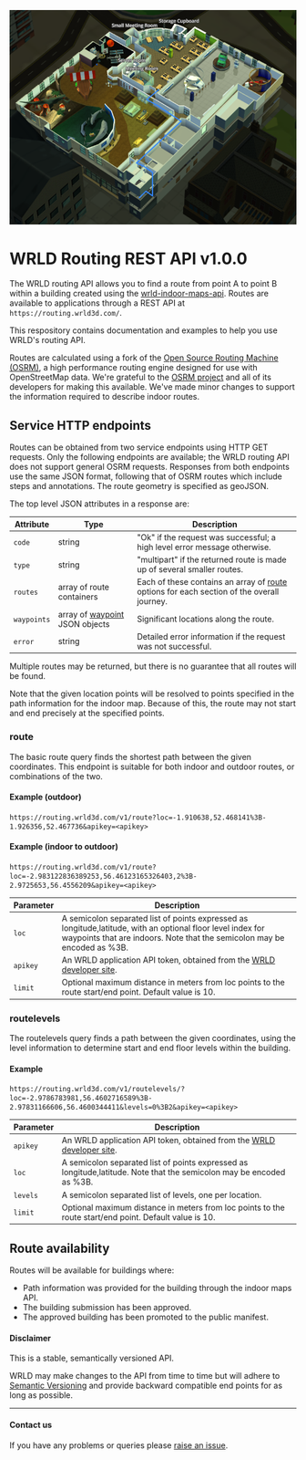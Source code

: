 ![WRLD](/images/routing-screenshot-indoor.png)

WRLD Routing REST API v1.0.0
============================

The WRLD routing API allows you to find a route from point A to point B within a building created using the [wrld-indoor-maps-api](https://github.com/wrld3d/wrld-indoor-maps-api).  Routes are available to applications through a REST API at `https://routing.wrld3d.com/`.

This respository contains documentation and examples to help you use WRLD's routing API.  

Routes are calculated using a fork of the [Open Source Routing Machine (OSRM)](https://github.com/wrld3d/osrm-backend), a high performance routing engine designed for use with OpenStreetMap data. We're grateful to the [OSRM project](https://github.com/Project-OSRM) and all of its developers for making this available.  We've made minor changes to support the information required to describe indoor routes.  

## Service HTTP endpoints

Routes can be obtained from two service endpoints using HTTP GET requests. Only the following endpoints are available; the WRLD routing API does not support general OSRM requests. Responses from both endpoints use the same JSON format, following that of OSRM routes which include steps and annotations. The route geometry is specified as geoJSON. 

The top level JSON attributes in a response are:

|Attribute|Type|Description|
 --- | --- | --- 
|`code`| string | "Ok" if the request was successful; a high level error message otherwise.
|`type` | string | "multipart" if the returned route is made up of several smaller routes.
|`routes` | array of route containers | Each of these contains an array of [route](https://github.com/wrld3d/osrm-backend/blob/master/docs/http.md#route) options for each section of the overall journey.
|`waypoints`| array of [waypoint](https://github.com/wrld3d/osrm-backend/blob/master/docs/http.md#waypoint) JSON objects | Significant locations along the route.
|`error` | string | Detailed error information if the request was not successful.

Multiple routes may be returned, but there is no guarantee that all routes will be found.

Note that the given location points will be resolved to points specified in the path information for the indoor map.  Because of this, the route may not start and end precisely at the specified points.

### route 

The basic route query finds the shortest path between the given coordinates.  This endpoint is suitable for both indoor and outdoor routes, or combinations of the two.

#### Example (outdoor)

```
https://routing.wrld3d.com/v1/route?loc=-1.910638,52.468141%3B-1.926356,52.467736&apikey=<apikey>
```

#### Example (indoor to outdoor)

```
https://routing.wrld3d.com/v1/route?loc=-2.983122836389253,56.46123165326403,2%3B-2.9725653,56.4556209&apikey=<apikey>
```

|Parameter|Description|
 --- | --- 
|`loc`   | A semicolon separated list of points expressed as longitude,latitude, with an optional floor level index for waypoints that are indoors.  Note that the semicolon may be encoded as %3B.
|`apikey`| An WRLD application API token, obtained from the [WRLD developer site](http://www.wrld3d.com/developers/apikeys/).
|`limit`| Optional maximum distance in meters from loc points to the route start/end point. Default value is 10.

### routelevels

The routelevels query finds a path between the given coordinates, using the level information to determine start and end floor levels within the building.

#### Example

```
https://routing.wrld3d.com/v1/routelevels/?loc=-2.9786783981,56.4602716589%3B-2.97831166606,56.4600344411&levels=0%3B2&apikey=<apikey>
```

|Parameter|Description|
 --- | --- 
|`apikey`| An WRLD application API token, obtained from the [WRLD developer site](http://www.wrld3d.com/developers/apikeys/).
|`loc`   | A semicolon separated list of points expressed as longitude,latitude.  Note that the semicolon may be encoded as %3B.
|`levels`| A semicolon separated list of levels, one per location.
|`limit`| Optional maximum distance in meters from loc points to the route start/end point. Default value is 10.

## Route availability

Routes will be available for buildings where:
* Path information was provided for the building through the indoor maps API.
* The building submission has been approved.
* The approved building has been promoted to the public manifest.

#### Disclaimer
This is a stable, semantically versioned API. 

WRLD may make changes to the API from time to time but will adhere to [Semantic Versioning](http://semver.org/) and provide backward compatible end points for as long as possible. 

---

#### Contact us
If you have any problems or queries please [raise an issue](https://github.com/wrld3d/wrld-routing-api/issues/new).
